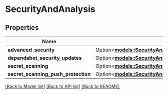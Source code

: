 # SecurityAndAnalysis

## Properties

Name | Type | Description | Notes
------------ | ------------- | ------------- | -------------
**advanced_security** | Option<[**models::SecurityAndAnalysisAdvancedSecurity**](security_and_analysis_advanced_security.md)> |  | [optional]
**dependabot_security_updates** | Option<[**models::SecurityAndAnalysisDependabotSecurityUpdates**](security_and_analysis_dependabot_security_updates.md)> |  | [optional]
**secret_scanning** | Option<[**models::SecurityAndAnalysisAdvancedSecurity**](security_and_analysis_advanced_security.md)> |  | [optional]
**secret_scanning_push_protection** | Option<[**models::SecurityAndAnalysisAdvancedSecurity**](security_and_analysis_advanced_security.md)> |  | [optional]

[[Back to Model list]](../README.md#documentation-for-models) [[Back to API list]](../README.md#documentation-for-api-endpoints) [[Back to README]](../README.md)


